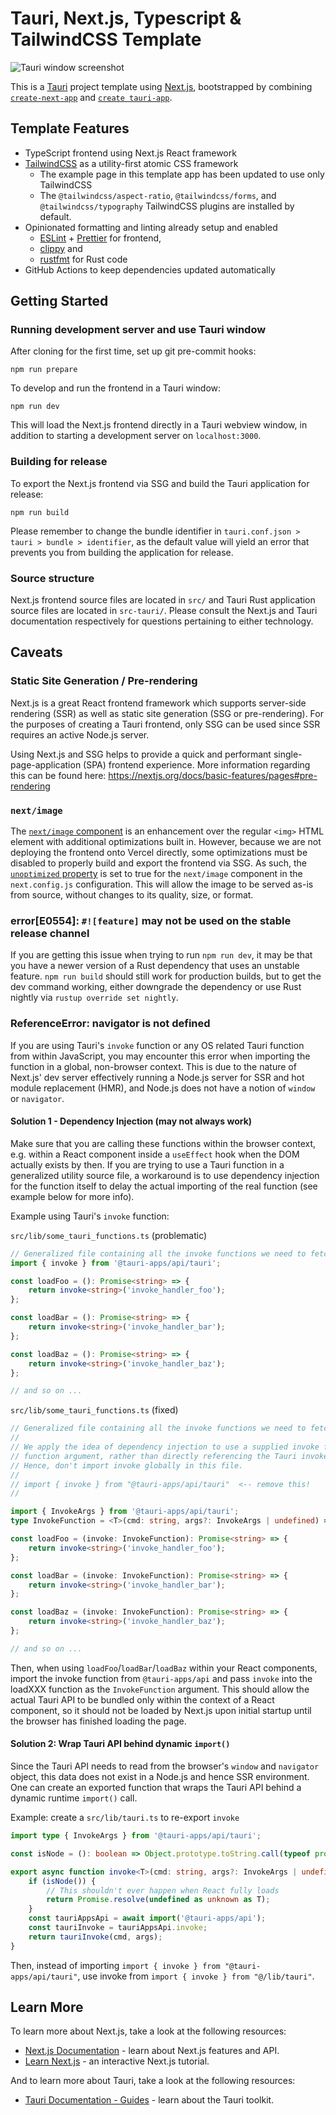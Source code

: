 # Tauri, Next.js, Typescript & TailwindCSS Template

![Tauri window screenshot](public/tauri-nextjs-template_screenshot.png)

This is a [Tauri](https://tauri.app/) project template using [Next.js](https://nextjs.org/),
bootstrapped by combining [`create-next-app`](https://github.com/vercel/next.js/tree/canary/packages/create-next-app)
and [`create tauri-app`](https://tauri.app/v1/guides/getting-started/setup).

## Template Features

-   TypeScript frontend using Next.js React framework
-   [TailwindCSS](https://tailwindcss.com/) as a utility-first atomic CSS framework
    -   The example page in this template app has been updated to use only TailwindCSS
    -   The `@tailwindcss/aspect-ratio`, `@tailwindcss/forms`, and `@tailwindcss/typography` TailwindCSS plugins are installed by default.
-   Opinionated formatting and linting already setup and enabled
    -   [ESLint](https://eslint.org/) + [Prettier](https://prettier.io/) for frontend,
    -   [clippy](https://github.com/rust-lang/rust-clippy) and
    -   [rustfmt](https://github.com/rust-lang/rustfmt) for Rust code
-   GitHub Actions to keep dependencies updated automatically

## Getting Started

### Running development server and use Tauri window

After cloning for the first time, set up git pre-commit hooks:

```shell
npm run prepare
```

To develop and run the frontend in a Tauri window:

```shell
npm run dev
```

This will load the Next.js frontend directly in a Tauri webview window, in addition to
starting a development server on `localhost:3000`.

### Building for release

To export the Next.js frontend via SSG and build the Tauri application for release:

```shell
npm run build
```

Please remember to change the bundle identifier in
`tauri.conf.json > tauri > bundle > identifier`, as the default value will yield an
error that prevents you from building the application for release.

### Source structure

Next.js frontend source files are located in `src/` and Tauri Rust application source
files are located in `src-tauri/`. Please consult the Next.js and Tauri documentation
respectively for questions pertaining to either technology.

## Caveats

### Static Site Generation / Pre-rendering

Next.js is a great React frontend framework which supports server-side rendering (SSR)
as well as static site generation (SSG or pre-rendering). For the purposes of creating a
Tauri frontend, only SSG can be used since SSR requires an active Node.js server.

Using Next.js and SSG helps to provide a quick and performant single-page-application
(SPA) frontend experience. More information regarding this can be found here:
<https://nextjs.org/docs/basic-features/pages#pre-rendering>

### `next/image`

The [`next/image` component](https://nextjs.org/docs/basic-features/image-optimization)
is an enhancement over the regular `<img>` HTML element with additional optimizations
built in. However, because we are not deploying the frontend onto Vercel directly, some
optimizations must be disabled to properly build and export the frontend via SSG.
As such, the
[`unoptimized` property](https://nextjs.org/docs/api-reference/next/image#unoptimized)
is set to true for the `next/image` component in the `next.config.js` configuration.
This will allow the image to be served as-is from source, without
changes to its quality, size, or format.

### error[E0554]: `#![feature]` may not be used on the stable release channel

If you are getting this issue when trying to run `npm run dev`, it may be that you
have a newer version of a Rust dependency that uses an unstable feature.
`npm run build` should still work for production builds, but to get the dev command
working, either downgrade the dependency or use Rust nightly via
`rustup override set nightly`.

### ReferenceError: navigator is not defined

If you are using Tauri's `invoke` function or any OS related Tauri function from within
JavaScript, you may encounter this error when importing the function in a global,
non-browser context. This is due to the nature of Next.js' dev server effectively
running a Node.js server for SSR and hot module replacement (HMR), and Node.js does not
have a notion of `window` or `navigator`.

#### Solution 1 - Dependency Injection (may not always work)

Make sure that you are calling these functions within the browser context, e.g. within a
React component inside a `useEffect` hook when the DOM actually exists by then. If you
are trying to use a Tauri function in a generalized utility source file, a workaround is
to use dependency injection for the function itself to delay the actual importing of the
real function (see example below for more info).

Example using Tauri's `invoke` function:

`src/lib/some_tauri_functions.ts` (problematic)

```typescript
// Generalized file containing all the invoke functions we need to fetch data from Rust
import { invoke } from '@tauri-apps/api/tauri';

const loadFoo = (): Promise<string> => {
    return invoke<string>('invoke_handler_foo');
};

const loadBar = (): Promise<string> => {
    return invoke<string>('invoke_handler_bar');
};

const loadBaz = (): Promise<string> => {
    return invoke<string>('invoke_handler_baz');
};

// and so on ...
```

`src/lib/some_tauri_functions.ts` (fixed)

```typescript
// Generalized file containing all the invoke functions we need to fetch data from Rust
//
// We apply the idea of dependency injection to use a supplied invoke function as a
// function argument, rather than directly referencing the Tauri invoke function.
// Hence, don't import invoke globally in this file.
//
// import { invoke } from "@tauri-apps/api/tauri"  <-- remove this!
//

import { InvokeArgs } from '@tauri-apps/api/tauri';
type InvokeFunction = <T>(cmd: string, args?: InvokeArgs | undefined) => Promise<T>;

const loadFoo = (invoke: InvokeFunction): Promise<string> => {
    return invoke<string>('invoke_handler_foo');
};

const loadBar = (invoke: InvokeFunction): Promise<string> => {
    return invoke<string>('invoke_handler_bar');
};

const loadBaz = (invoke: InvokeFunction): Promise<string> => {
    return invoke<string>('invoke_handler_baz');
};

// and so on ...
```

Then, when using `loadFoo`/`loadBar`/`loadBaz` within your React components, import the
invoke function from `@tauri-apps/api` and pass `invoke` into the loadXXX function as
the `InvokeFunction` argument. This should allow the actual Tauri API to be bundled
only within the context of a React component, so it should not be loaded by Next.js upon
initial startup until the browser has finished loading the page.

#### Solution 2: Wrap Tauri API behind dynamic `import()`

Since the Tauri API needs to read from the browser's `window` and `navigator` object,
this data does not exist in a Node.js and hence SSR environment. One can create an
exported function that wraps the Tauri API behind a dynamic runtime `import()` call.

Example: create a `src/lib/tauri.ts` to re-export `invoke`

```typescript
import type { InvokeArgs } from '@tauri-apps/api/tauri';

const isNode = (): boolean => Object.prototype.toString.call(typeof process !== 'undefined' ? process : 0) === '[object process]';

export async function invoke<T>(cmd: string, args?: InvokeArgs | undefined): Promise<T> {
    if (isNode()) {
        // This shouldn't ever happen when React fully loads
        return Promise.resolve(undefined as unknown as T);
    }
    const tauriAppsApi = await import('@tauri-apps/api');
    const tauriInvoke = tauriAppsApi.invoke;
    return tauriInvoke(cmd, args);
}
```

Then, instead of importing `import { invoke } from "@tauri-apps/api/tauri"`, use invoke
from `import { invoke } from "@/lib/tauri"`.

## Learn More

To learn more about Next.js, take a look at the following resources:

-   [Next.js Documentation](https://nextjs.org/docs) - learn about Next.js features and API.
-   [Learn Next.js](https://nextjs.org/learn) - an interactive Next.js tutorial.

And to learn more about Tauri, take a look at the following resources:

-   [Tauri Documentation - Guides](https://tauri.app/v1/guides/) - learn about the Tauri toolkit.
